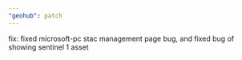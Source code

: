 ```yaml
---
"geohub": patch
---
```


fix: fixed microsoft-pc stac management page bug, and fixed bug of showing sentinel 1 asset
